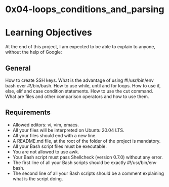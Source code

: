 # 0x04-loops_conditions_and_parsing

# Learning Objectives
At the end of this project, I am expected to be able to explain to anyone, without the help of Google:

## General
How to create SSH keys.
What is the advantage of using #!/usr/bin/env bash over #!/bin/bash.
How to use while, until and for loops.
How to use if, else, elif and case condition statements.
How to use the cut command.
What are files and other comparison operators and how to use them.

## Requirements

- Allowed editors: vi, vim, emacs.
- All your files will be interpreted on Ubuntu 20.04 LTS.
- All your files should end with a new line.
- A README.md file, at the root of the folder of the project is mandatory.
- All your Bash script files must be executable.
- You are not allowed to use awk.
- Your Bash script must pass Shellcheck (version 0.7.0) without any error.
- The first line of all your Bash scripts should be exactly #!/usr/bin/env bash.
- The second line of all your Bash scripts should be a comment explaining what is the script doing.
